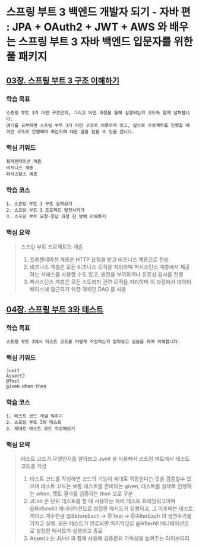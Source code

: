 # 스프링 부트 3 백엔드 개발자 되기 - 자바 편 : JPA + OAuth2 + JWT + AWS 와 배우는 스프링 부트 3 자바 백엔드 입문자를 위한 풀 패키지

## [03장. 스프링 부트 3 구조 이해하기](README-03.md)

### 학습 목표

    스프링 부트 3가 어떤 구조인지, 그리고 어떤 과정을 통해 실행되는지 코드와 함께 살펴봅니다.
    여기를 공부하면 스프링 부트 3가 어떤 구조로 이루어져 있고, 앞으로 프로젝트를 진행할 때 어떤 구조로 진행해야 하는지에 대한 감을 잡을 수 있을 겁니다.

### 핵심 키워드

    프레젠테이션 계증
    비지니스 계층
    퍼시스턴스 계층

### 학습 코스
    
    1. 스프링 부트 3 구조 살펴보기
    2. 스프링 부트 3 프로젝트 발전시키기
    3. 스프링 부트 요청-응답 과정 한 방에 이해하기

### 핵심 요약

> 스프링 부트 프로젝트의 계층
> 1. 프레젠테이션 계층은 HTTP 요청을 받고 비즈니스 계층으로 전송
> 2. 비즈니스 계층은 모든 비즈니스 로직을 처리하며 퍼시스턴스 계층에서 제공하는 서비스를 사용할 수도 있고, 권한을 부여하거나 유효성 검사를 진행
> 3. 퍼시스턴스 계층은 모든 스토리지 관련 로직을 처리하며 이 과정에서 데이터베이스에 접근하기 위한 객체인 DAO 를 사용

## [04장. 스프링 부트 3와 테스트](README-04.md)

### 학습 목표

    스프링 부트 3에서 테스트 코드를 어떻게 작성하는지 알아보고 실습을 하며 이해합니다.

### 핵심 키워드

    Junit
    AssertJ
    @Test
    given-when-then

### 학습 코스

    1. 테스트 코드 개념 익히기
    2. 스프링 부트 3와 테스트
    3. 제대로 테스트 코드 작성해보기

### 핵심 요약

> 테스트 코드가 무엇인지를 알아보고 Junit 을 사용해서 스프링 부트에서 테스트 코드를 작성
> 1. 테스트 코드를 작성하면 코드의 기능이 제대로 작동한다는 것을 검증할수 있으며 테스트 코드는 보통 테스트를 준비하는 given, 테스트를 실제로 진행하는 when, 텟트 결과를 검증하는 then 으로 구분
> 2. JUnit 은 단위 테스트를 할 때 사용하는 자바 테스트 프레임워크이며 @BeforeAll 애너테이션으로 설정한 메서드가 실행되고, 
>   그 이후에는 테스트 케이스 개수만큼 @BeforeEach -> @Test -> @AfterEach 의 생명주기를 가지고 실행.
>   모든 테스트가 완료되면 마지막으로 @AfterAll 애너테이션으로 설정한 메서드가 실행되고 종료
> 3. AssertJ 는 JUnit 과 함께 사용해 검증문의 가독성을 높여주는 라이브러리


